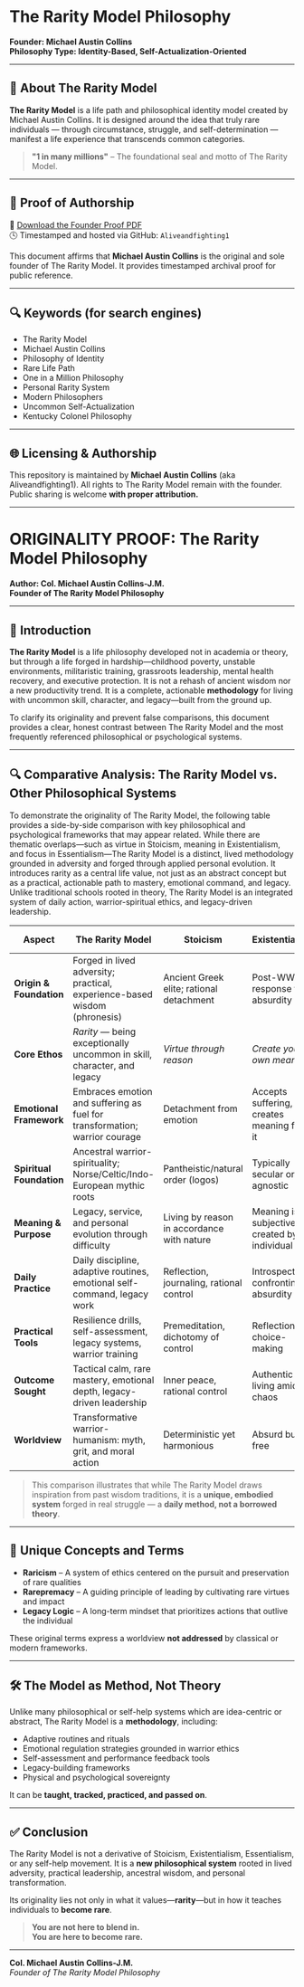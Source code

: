 # The Rarity Model Philosophy
**Founder: Michael Austin Collins**  
**Philosophy Type: Identity-Based, Self-Actualization-Oriented**

---

## 📜 About The Rarity Model

**The Rarity Model** is a life path and philosophical identity model created by Michael Austin Collins. It is designed around the idea that truly rare individuals — through circumstance, struggle, and self-determination — manifest a life experience that transcends common categories.

> **"1 in many millions"** – The foundational seal and motto of The Rarity Model.

---

## 📂 Proof of Authorship

📄 [Download the Founder Proof PDF](https://github.com/Aliveandfighting1/rarity-philosophy/blob/main/The_Rarity_Model_Founder_Proof_Michael_Austin_Collins.pdf)  
🕓 Timestamped and hosted via GitHub: `Aliveandfighting1`

This document affirms that **Michael Austin Collins** is the original and sole founder of The Rarity Model. It provides timestamped archival proof for public reference.

---

## 🔍 Keywords (for search engines)

- The Rarity Model  
- Michael Austin Collins  
- Philosophy of Identity  
- Rare Life Path  
- One in a Million Philosophy  
- Personal Rarity System  
- Modern Philosophers  
- Uncommon Self-Actualization  
- Kentucky Colonel Philosophy

---

## 🌐 Licensing & Authorship

This repository is maintained by **Michael Austin Collins** (aka Aliveandfighting1). All rights to The Rarity Model remain with the founder. Public sharing is welcome **with proper attribution.**

---

# ORIGINALITY PROOF: The Rarity Model Philosophy

**Author: Col. Michael Austin Collins-J.M.**  
**Founder of The Rarity Model Philosophy**

---

## 📜 Introduction

**The Rarity Model** is a life philosophy developed not in academia or theory, but through a life forged in hardship—childhood poverty, unstable environments, militaristic training, grassroots leadership, mental health recovery, and executive protection. It is not a rehash of ancient wisdom nor a new productivity trend. It is a complete, actionable **methodology** for living with uncommon skill, character, and legacy—built from the ground up.

To clarify its originality and prevent false comparisons, this document provides a clear, honest contrast between The Rarity Model and the most frequently referenced philosophical or psychological systems.

---

## 🔍 Comparative Analysis: The Rarity Model vs. Other Philosophical Systems

To demonstrate the originality of The Rarity Model, the following table provides a side-by-side comparison with key philosophical and psychological frameworks that may appear related. While there are thematic overlaps—such as virtue in Stoicism, meaning in Existentialism, and focus in Essentialism—The Rarity Model is a distinct, lived methodology grounded in adversity and forged through applied personal evolution. It introduces rarity as a central life value, not just as an abstract concept but as a practical, actionable path to mastery, emotional command, and legacy. Unlike traditional schools rooted in theory, The Rarity Model is an integrated system of daily action, warrior-spiritual ethics, and legacy-driven leadership.

| **Aspect**               | **The Rarity Model**                                                       | **Stoicism**                             | **Existentialism**                         | **Essentialism**                           | **Modern Self-Help**                       |
|--------------------------|---------------------------------------------------------------------------|------------------------------------------|--------------------------------------------|--------------------------------------------|--------------------------------------------|
| **Origin & Foundation**  | Forged in lived adversity; practical, experience-based wisdom (phronesis) | Ancient Greek elite; rational detachment | Post-WWII response to absurdity            | Focused simplicity and clarity             | Pop psychology, business productivity       |
| **Core Ethos**           | *Rarity* — being exceptionally uncommon in skill, character, and legacy  | *Virtue through reason*                  | *Create your own meaning*                  | *Do less, but better*                      | *Improve habits and mindset*               |
| **Emotional Framework**  | Embraces emotion and suffering as fuel for transformation; warrior courage | Detachment from emotion                 | Accepts suffering, creates meaning from it | Reduces stress through focus               | Emotions to be optimized or managed         |
| **Spiritual Foundation** | Ancestral warrior-spirituality; Norse/Celtic/Indo-European mythic roots  | Pantheistic/natural order (logos)        | Typically secular or agnostic             | Often secular                              | Varies: from secular to spiritual           |
| **Meaning & Purpose**    | Legacy, service, and personal evolution through difficulty               | Living by reason in accordance with nature | Meaning is subjective, created by individual | Meaning through clarity and priority     | Often centered on self-fulfillment          |
| **Daily Practice**       | Daily discipline, adaptive routines, emotional self-command, legacy work | Reflection, journaling, rational control | Introspection, confronting absurdity        | Eliminate non-essentials                   | Routines, productivity hacks, habit tools   |
| **Practical Tools**      | Resilience drills, self-assessment, legacy systems, warrior training     | Premeditation, dichotomy of control       | Reflection, choice-making                  | Prioritization tools                       | Planners, apps, affirmations                |
| **Outcome Sought**       | Tactical calm, rare mastery, emotional depth, legacy-driven leadership   | Inner peace, rational control             | Authentic living amid chaos                | Peaceful focus, efficiency                 | Personal success, lifestyle management      |
| **Worldview**            | Transformative warrior-humanism: myth, grit, and moral action            | Deterministic yet harmonious              | Absurd but free                            | Minimalist and productive                  | Often self-centered or trend-based          |

> This comparison illustrates that while The Rarity Model draws inspiration from past wisdom traditions, it is a **unique, embodied system** forged in real struggle — a **daily method, not a borrowed theory**.

---

## 🧠 Unique Concepts and Terms

- **Raricism** – A system of ethics centered on the pursuit and preservation of rare qualities  
- **Rarepremacy** – A guiding principle of leading by cultivating rare virtues and impact  
- **Legacy Logic** – A long-term mindset that prioritizes actions that outlive the individual

These original terms express a worldview **not addressed** by classical or modern frameworks.

---

## 🛠 The Model as Method, Not Theory

Unlike many philosophical or self-help systems which are idea-centric or abstract, The Rarity Model is a **methodology**, including:

- Adaptive routines and rituals  
- Emotional regulation strategies grounded in warrior ethics  
- Self-assessment and performance feedback tools  
- Legacy-building frameworks  
- Physical and psychological sovereignty

It can be **taught, tracked, practiced, and passed on**.

---

## ✅ Conclusion

The Rarity Model is not a derivative of Stoicism, Existentialism, Essentialism, or any self-help movement. It is a **new philosophical system** rooted in lived adversity, practical leadership, ancestral wisdom, and personal transformation.

Its originality lies not only in what it values—**rarity**—but in how it teaches individuals to **become rare**.

> **You are not here to blend in.**  
> **You are here to become rare.**

---

**Col. Michael Austin Collins-J.M.**  
*Founder of The Rarity Model Philosophy*
